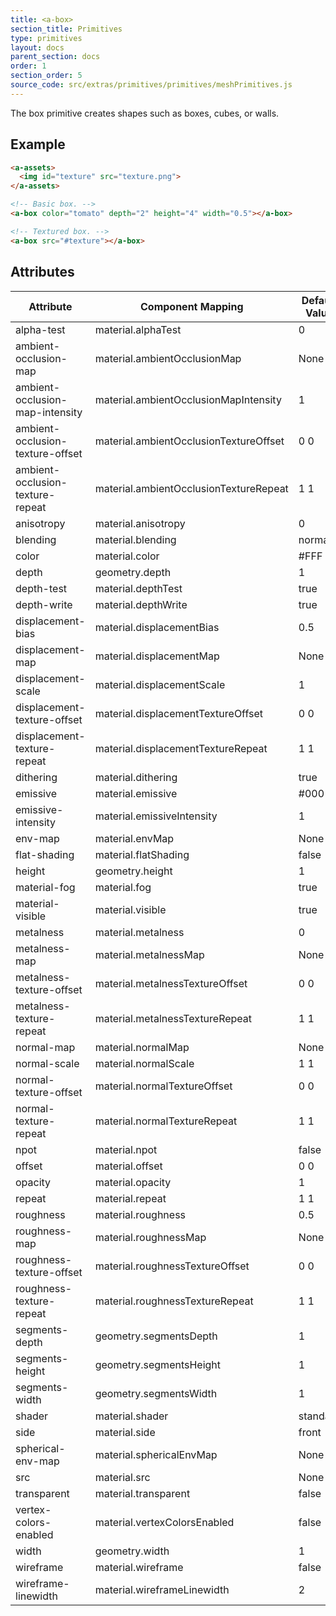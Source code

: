 ```yaml
---
title: <a-box>
section_title: Primitives
type: primitives
layout: docs
parent_section: docs
order: 1
section_order: 5
source_code: src/extras/primitives/primitives/meshPrimitives.js
---
```


The box primitive creates shapes such as boxes, cubes, or walls.

## Example

```html
<a-assets>
  <img id="texture" src="texture.png">
</a-assets>

<!-- Basic box. -->
<a-box color="tomato" depth="2" height="4" width="0.5"></a-box>

<!-- Textured box. -->
<a-box src="#texture"></a-box>
```

## Attributes

| Attribute                        | Component Mapping                      | Default Value |
| --------                         | -----------------                      | ------------- |
| alpha-test                       | material.alphaTest                     | 0             |
| ambient-occlusion-map            | material.ambientOcclusionMap           | None          |
| ambient-occlusion-map-intensity  | material.ambientOcclusionMapIntensity  | 1             |
| ambient-occlusion-texture-offset | material.ambientOcclusionTextureOffset | 0 0           |
| ambient-occlusion-texture-repeat | material.ambientOcclusionTextureRepeat | 1 1           |
| anisotropy                       | material.anisotropy                    | 0             |
| blending                         | material.blending                      | normal        |
| color                            | material.color                         | #FFF          |
| depth                            | geometry.depth                         | 1             |
| depth-test                       | material.depthTest                     | true          |
| depth-write                      | material.depthWrite                    | true          |
| displacement-bias                | material.displacementBias              | 0.5           |
| displacement-map                 | material.displacementMap               | None          |
| displacement-scale               | material.displacementScale             | 1             |
| displacement-texture-offset      | material.displacementTextureOffset     | 0 0           |
| displacement-texture-repeat      | material.displacementTextureRepeat     | 1 1           |
| dithering                        | material.dithering                     | true          |
| emissive                         | material.emissive                      | #000          |
| emissive-intensity               | material.emissiveIntensity             | 1             |
| env-map                          | material.envMap                        | None          |
| flat-shading                     | material.flatShading                   | false         |
| height                           | geometry.height                        | 1             |
| material-fog                     | material.fog                           | true          |
| material-visible                 | material.visible                       | true          |
| metalness                        | material.metalness                     | 0             |
| metalness-map                    | material.metalnessMap                  | None          |
| metalness-texture-offset         | material.metalnessTextureOffset        | 0 0           |
| metalness-texture-repeat         | material.metalnessTextureRepeat        | 1 1           |
| normal-map                       | material.normalMap                     | None          |
| normal-scale                     | material.normalScale                   | 1 1           |
| normal-texture-offset            | material.normalTextureOffset           | 0 0           |
| normal-texture-repeat            | material.normalTextureRepeat           | 1 1           |
| npot                             | material.npot                          | false         |
| offset                           | material.offset                        | 0 0           |
| opacity                          | material.opacity                       | 1             |
| repeat                           | material.repeat                        | 1 1           |
| roughness                        | material.roughness                     | 0.5           |
| roughness-map                    | material.roughnessMap                  | None          |
| roughness-texture-offset         | material.roughnessTextureOffset        | 0 0           |
| roughness-texture-repeat         | material.roughnessTextureRepeat        | 1 1           |
| segments-depth                   | geometry.segmentsDepth                 | 1             |
| segments-height                  | geometry.segmentsHeight                | 1             |
| segments-width                   | geometry.segmentsWidth                 | 1             |
| shader                           | material.shader                        | standard      |
| side                             | material.side                          | front         |
| spherical-env-map                | material.sphericalEnvMap               | None          |
| src                              | material.src                           | None          |
| transparent                      | material.transparent                   | false         |
| vertex-colors-enabled            | material.vertexColorsEnabled           | false         |
| width                            | geometry.width                         | 1             |
| wireframe                        | material.wireframe                     | false         |
| wireframe-linewidth              | material.wireframeLinewidth            | 2             |
